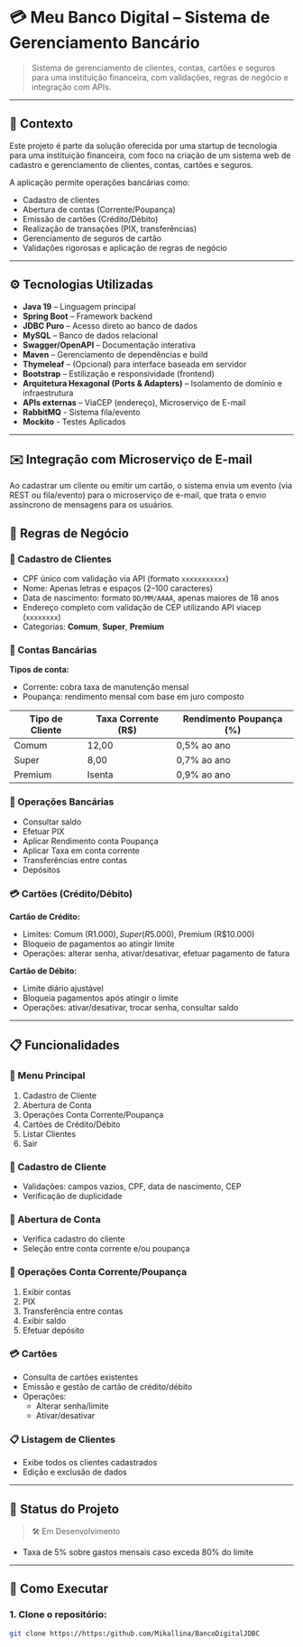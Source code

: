 # 💳 Meu Banco Digital – Sistema de Gerenciamento Bancário

> Sistema de gerenciamento de clientes, contas, cartões e seguros para uma instituição financeira, com validações, regras de negócio e integração com APIs.

---

## 🧠 Contexto

Este projeto é parte da solução oferecida por uma startup de tecnologia para uma instituição financeira, com foco na criação de um sistema web de cadastro e gerenciamento de clientes, contas, cartões e seguros.

A aplicação permite operações bancárias como:

- Cadastro de clientes
- Abertura de contas (Corrente/Poupança)
- Emissão de cartões (Crédito/Débito)
- Realização de transações (PIX, transferências)
- Gerenciamento de seguros de cartão
- Validações rigorosas e aplicação de regras de negócio

---

## ⚙️ Tecnologias Utilizadas

- **Java 19** – Linguagem principal
- **Spring Boot** – Framework backend
- **JDBC Puro** – Acesso direto ao banco de dados
- **MySQL** – Banco de dados relacional
- **Swagger/OpenAPI** – Documentação interativa
- **Maven** – Gerenciamento de dependências e build
- **Thymeleaf** – (Opcional) para interface baseada em servidor
- **Bootstrap** – Estilização e responsividade (frontend)
- **Arquitetura Hexagonal (Ports & Adapters)** – Isolamento de domínio e infraestrutura
- **APIs externas** – ViaCEP (endereço), Microserviço de E-mail
- **RabbitMQ** - Sistema fila/evento
- **Mockito** - Testes Aplicados

---


## ✉️ Integração com Microserviço de E-mail

Ao cadastrar um cliente ou emitir um cartão, o sistema envia um evento (via REST ou fila/evento) para o microserviço de e-mail, que trata o envio assíncrono de mensagens para os usuários.


## 📜 Regras de Negócio

### 🧾 Cadastro de Clientes
- CPF único com validação via API (formato `xxxxxxxxxxx`)
- Nome: Apenas letras e espaços (2–100 caracteres)
- Data de nascimento: formato `DD/MM/AAAA`, apenas maiores de 18 anos
- Endereço completo com validação de CEP utilizando API viacep (`xxxxxxxx`)
- Categorias: **Comum**, **Super**, **Premium**

### 🏦 Contas Bancárias

**Tipos de conta:**
- Corrente: cobra taxa de manutenção mensal
- Poupança: rendimento mensal com base em juro composto

| Tipo de Cliente | Taxa Corrente (R$) | Rendimento Poupança (%)  |
|-----------------|--------------------|--------------------------|
| Comum           | 12,00              | 0,5% ao ano              |
| Super           | 8,00               | 0,7% ao ano              |
| Premium         | Isenta             | 0,9% ao ano              |

### 💸 Operações Bancárias

- Consultar saldo
- Efetuar PIX
- Aplicar Rendimento conta Poupança
- Aplicar Taxa em conta corrente
- Transferências entre contas
- Depósitos

### 💳 Cartões (Crédito/Débito)

**Cartão de Crédito:**
- Limites: Comum (R$1.000), Super (R$5.000), Premium (R$10.000)
- Bloqueio de pagamentos ao atingir limite
- Operações: alterar senha, ativar/desativar, efetuar pagamento de fatura

**Cartão de Débito:**
- Limite diário ajustável
- Bloqueia pagamentos após atingir o limite
- Operações: ativar/desativar, trocar senha, consultar saldo

---

## 📋 Funcionalidades

### 📌 Menu Principal
1. Cadastro de Cliente
2. Abertura de Conta
3. Operações Conta Corrente/Poupança
4. Cartões de Crédito/Débito
5. Listar Clientes
0. Sair

### 👤 Cadastro de Cliente
- Validações: campos vazios, CPF, data de nascimento, CEP
- Verificação de duplicidade

### 🏦 Abertura de Conta
- Verifica cadastro do cliente
- Seleção entre conta corrente e/ou poupança

### 🔁 Operações Conta Corrente/Poupança
1. Exibir contas
2. PIX
3. Transferência entre contas
4. Exibir saldo
5. Efetuar depósito

### 💳 Cartões
- Consulta de cartões existentes
- Emissão e gestão de cartão de crédito/débito
- Operações:
    - Alterar senha/limite
    - Ativar/desativar


### 📋 Listagem de Clientes
- Exibe todos os clientes cadastrados
- Edição e exclusão de dados

---

## 🚧 Status do Projeto

> 🛠️ Em Desenvolvimento
- Taxa de 5% sobre gastos mensais caso exceda 80% do limite


---

## 🚀 Como Executar

### 1. Clone o repositório:

```bash
git clone https://https:/github.com/Mikallina/BancoDigitalJDBC
